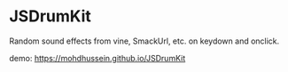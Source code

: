 # JSDrumKit

Random sound effects from vine, SmackUrl, etc. on keydown and onclick.

demo: https://mohdhussein.github.io/JSDrumKit
